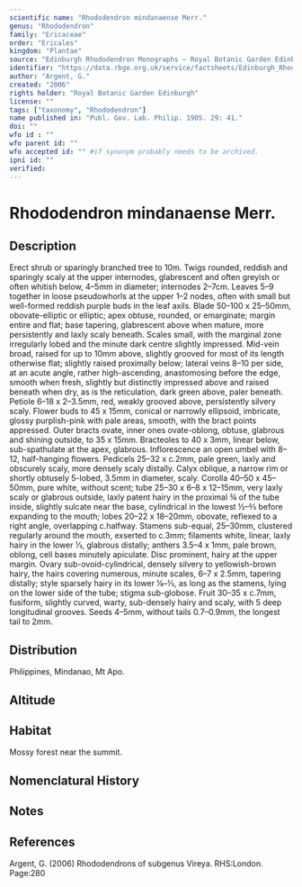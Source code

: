 ```yaml
---
scientific name: "Rhododendron mindanaense Merr."
genus: "Rhododendron"
family: "Ericaceae"
order: "Ericales"
kingdom: "Plantae"
source: "Edinburgh Rhododendron Monographs – Royal Botanic Garden Edinburgh"
identifier: "https://data.rbge.org.uk/service/factsheets/Edinburgh_Rhododendron_Monographs.xhtml"
author: "Argent, G."
created: "2006"
rights holder: "Royal Botanic Garden Edinburgh"
license: ""
tags: ["taxonomy", "Rhododendron"]
name published in: "Publ. Gov. Lab. Philip. 1905. 29: 41."
doi: ""
wfo id : ""
wfo parent id: ""
wfo accepted id: "" #if synonym probably needs to be archived.                      
ipni id: ""
verified:
---
```


                       

# Rhododendron mindanaense Merr.

## Description
Erect shrub or sparingly branched tree to 10m. Twigs rounded, reddish and sparingly scaly at the upper internodes, glabrescent and often greyish or often whitish below, 4–5mm in diameter; internodes 2–7cm. Leaves 5–9 together in loose pseudowhorls at the upper 1–2 nodes, often with small but well-formed reddish purple buds in the leaf axils. Blade 50–100 x 25–50mm, obovate-elliptic or elliptic; apex obtuse, rounded, or emarginate; margin entire and flat; base tapering, glabrescent above when mature, more persistently and laxly scaly beneath. Scales small, with the marginal zone irregularly lobed and the minute dark centre slightly impressed. Mid-vein broad, raised for up to 10mm above, slightly grooved for most of its length otherwise flat; slightly raised proximally below; lateral veins 8–10 per side, at an acute angle, rather high-ascending, anastomosing before the edge, smooth when fresh, slightly but distinctly impressed above and raised beneath when dry, as is the reticulation, dark green above, paler beneath. Petiole 6–18 x 2–3.5mm, red, weakly grooved above, persistently silvery scaly. Flower buds to 45 x 15mm, conical or narrowly ellipsoid, imbricate, glossy purplish-pink with pale areas, smooth, with the bract points appressed. Outer bracts ovate, inner ones ovate-oblong, obtuse, glabrous and shining outside, to 35 x 15mm. Bracteoles to 40 x 3mm, linear below, sub-spathulate at the apex, glabrous. Inflor­escence an open umbel with 8–12, half-hanging flowers. Pedicels 25–32 x c.2mm, pale green, laxly and obscurely scaly, more densely scaly distally. Calyx oblique, a narrow rim or shortly obtusely 5-lobed, 3.5mm in diameter, scaly. Corolla 40–50 x 45–50mm, pure white, without scent; tube 25–30 x 6–8 x 12–15mm, very laxly scaly or glabrous outside, laxly patent hairy in the proximal ¾ of the tube inside, slightly sulcate near the base, cylindrical in the lowest ½–2⁄3 before expanding to the mouth; lobes 20–22 x 18–20mm, obovate, reflexed to a right angle, overlapping c.halfway. Stamens sub-equal, 25–30mm, clustered regularly around the mouth, exserted to c.3mm; filaments white, linear, laxly hairy in the lower 1⁄3, glabrous distally; anthers 3.5–4 x 1mm, pale brown, oblong, cell bases minutely apiculate. Disc prominent, hairy at the upper margin. Ovary sub-ovoid-cylindrical, densely silvery to yellowish-brown hairy, the hairs covering numerous, minute scales, 6–7 x 2.5mm, tapering distally; style sparsely hairy in its lower 1⁄6–1⁄3, as long as the stamens, lying on the lower side of the tube; stigma sub-globose. Fruit 30–35 x c.7mm, fusiform, slightly curved, warty, sub-densely hairy and scaly, with 5 deep longitudinal grooves. Seeds 4–5mm, without tails 0.7–0.9mm, the longest tail to 2mm.

## Distribution
Philippines, Mindanao, Mt Apo.

## Altitude


## Habitat
Mossy forest near the summit.

## Nomenclatural History

                       
## Notes


## References

Argent, G. (2006) Rhododendrons of subgenus Vireya. RHS:London. Page:280
